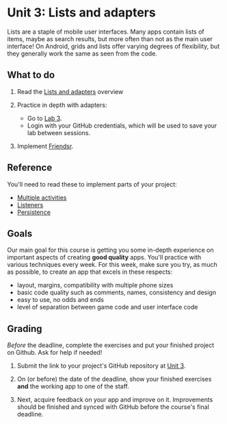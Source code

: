 # Unit 3: Lists and adapters

Lists are a staple of mobile user interfaces. Many apps contain lists of items, maybe as search results, but more often than not as the main user interface! On Android, grids and lists offer varying degrees of flexibility, but they generally work the same as seen from the code.


## What to do

1. Read the [Lists and adapters](/android-reference/lists) overview

2. Practice in depth with adapters:

    - Go to [Lab 3](https://lab.cs50.io/stgm/AndroidPractice/labified/Week3/Lab/).
    - Login with your GitHub credentials, which will be used to save your lab between sessions.

3. Implement [Friendsr](/guided/friendsr).


## Reference

You'll need to read these to implement parts of your project:

- [Multiple activities](/android-reference/multiple-activities)
- [Listeners](/android-reference/listeners)
- [Persistence](/android-reference/persistence)


## Goals

Our main goal for this course is getting you some in-depth experience on important aspects of creating **good quality** apps. You'll practice with various techniques every week. For this week, make sure you try, as much as possible, to create an app that excels in these respects:

- layout, margins, compatibility with multiple phone sizes
- basic code quality such as comments, names, consistency and design
- easy to use, no odds and ends
- level of separation between game code and user interface code


## Grading

*Before* the deadline, complete the exercises and put your finished project on Github. Ask for help if needed!

1. Submit the link to your project's GitHub repository at [Unit 3](/submit/unit-3).

2. On (or before) the date of the deadline, show your finished exercises **and** the working app to one of the staff.

3. Next, acquire feedback on your app and improve on it. Improvements should be finished and synced with GitHub before the course's final deadline.
